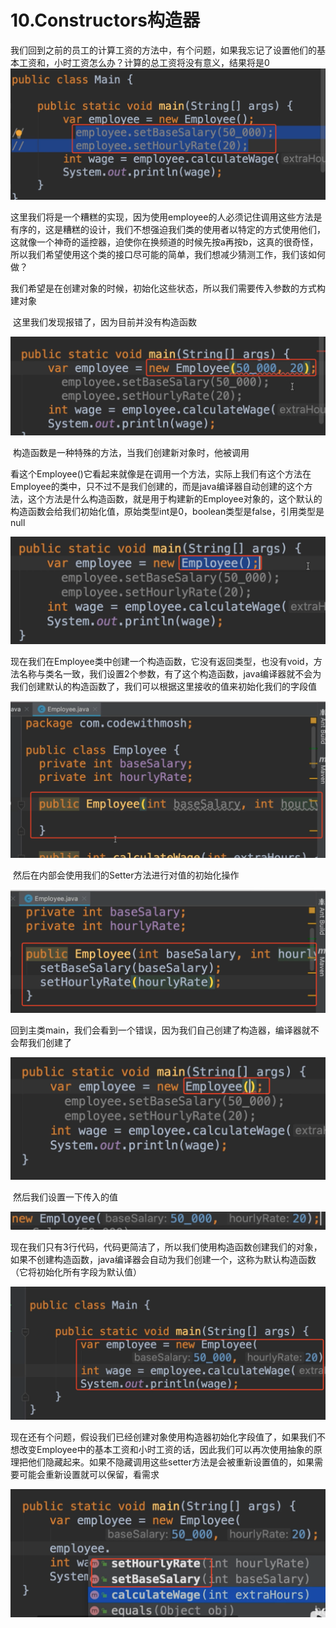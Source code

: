 # 10.Constructors构造器



​	我们回到之前的员工的计算工资的方法中，有个问题，如果我忘记了设置他们的基本工资和，小时工资怎么办？计算的总工资将没有意义，结果将是0![image-20220402014454915](../../../../../.vuepress/public/images/image-20220402014454915.png)



​		这里我们将是一个糟糕的实现，因为使用employee的人必须记住调用这些方法是有序的，这是糟糕的设计，我们不想强迫我们类的使用者以特定的方式使用他们，这就像一个神奇的遥控器，迫使你在换频道的时候先按a再按b，这真的很奇怪，所以我们希望使用这个类的接口尽可能的简单，我们想减少猜测工作，我们该如何做？



​	我们希望是在创建对象的时候，初始化这些状态，所以我们需要传入参数的方式构建对象

​	这里我们发现报错了，因为目前并没有构造函数

![image-20220402015753419](../../../../../.vuepress/public/images/image-20220402015753419.png)



​	构造函数是一种特殊的方法，当我们创建新对象时，他被调用

​	看这个Employee()它看起来就像是在调用一个方法，实际上我们有这个方法在Employee的类中，只不过不是我们创建的，而是java编译器自动创建的这个方法，这个方法是什么构造函数，就是用于构建新的Employee对象的，这个默认的构造函数会给我们初始化值，原始类型int是0，boolean类型是false，引用类型是null

![image-20220402015940093](../../../../../.vuepress/public/images/image-20220402015940093.png)



​	现在我们在Employee类中创建一个构造函数，它没有返回类型，也没有void，方法名称与类名一致，我们设置2个参数，有了这个构造函数，java编译器就不会为我们创建默认的构造函数了，我们可以根据这里接收的值来初始化我们的字段值

![image-20220402020600863](../../../../../.vuepress/public/images/image-20220402020600863.png)



​	然后在内部会使用我们的Setter方法进行对值的初始化操作

![image-20220402020912225](../../../../../.vuepress/public/images/image-20220402020912225.png)



​	回到主类main，我们会看到一个错误，因为我们自己创建了构造器，编译器就不会帮我们创建了

![image-20220402021015160](../../../../../.vuepress/public/images/image-20220402021015160.png)



​	然后我们设置一下传入的值

![image-20220402021123072](../../../../../.vuepress/public/images/image-20220402021123072.png)



​	现在我们只有3行代码，代码更简洁了，所以我们使用构造函数创建我们的对象，如果不创建构造函数，java编译器会自动为我们创建一个，这称为默认构造函数（它将初始化所有字段为默认值）

![image-20220402021208517](../../../../../.vuepress/public/images/image-20220402021208517.png)





​	现在还有个问题，假设我们已经创建对象使用构造器初始化字段值了，如果我们不想改变Employee中的基本工资和小时工资的话，因此我们可以再次使用抽象的原理把他们隐藏起来。如果不隐藏调用这些setter方法是会被重新设置值的，如果需要可能会重新设置就可以保留，看需求

![image-20220402021516955](../../../../../.vuepress/public/images/image-20220402021516955.png)































































































